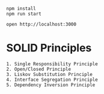 ```
npm install
npm run start
```

```
open http://localhost:3000
```


# SOLID Principles
    1. Single Responsibility Principle
    2. Open/Closed Principle
    3. Liskov Substitution Principle
    4. Interface Segregation Principle
    5. Dependency Inversion Principle
